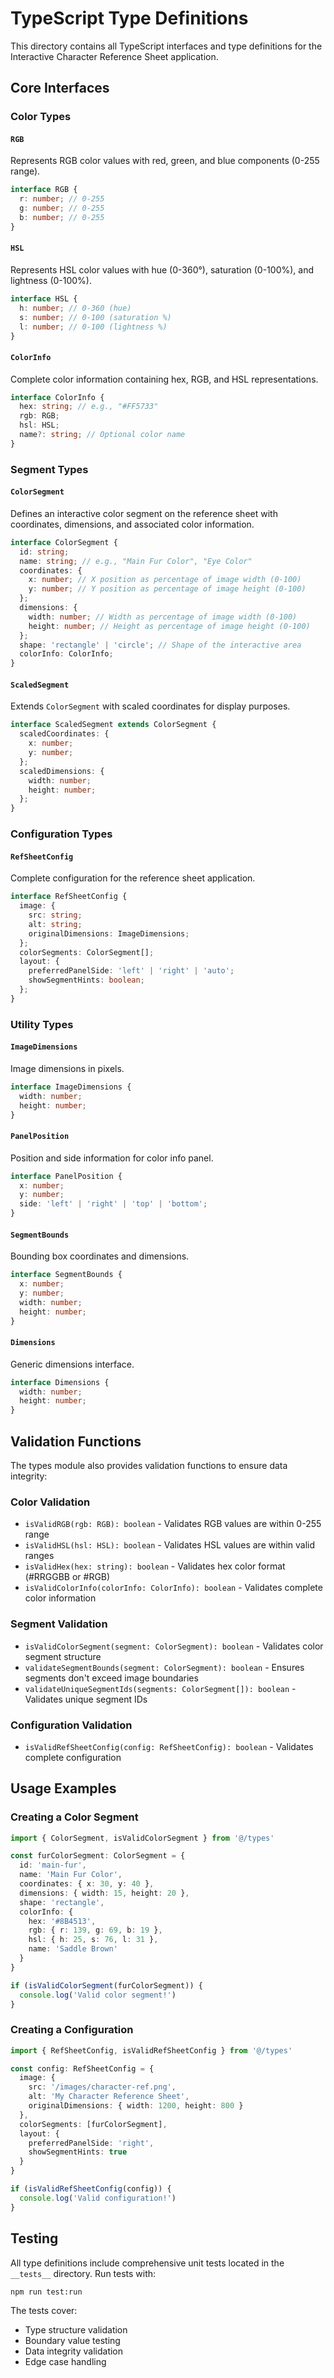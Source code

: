# TypeScript Type Definitions

This directory contains all TypeScript interfaces and type definitions for the Interactive Character Reference Sheet application.

## Core Interfaces

### Color Types

#### `RGB`
Represents RGB color values with red, green, and blue components (0-255 range).

```typescript
interface RGB {
  r: number; // 0-255
  g: number; // 0-255
  b: number; // 0-255
}
```

#### `HSL`
Represents HSL color values with hue (0-360°), saturation (0-100%), and lightness (0-100%).

```typescript
interface HSL {
  h: number; // 0-360 (hue)
  s: number; // 0-100 (saturation %)
  l: number; // 0-100 (lightness %)
}
```

#### `ColorInfo`
Complete color information containing hex, RGB, and HSL representations.

```typescript
interface ColorInfo {
  hex: string; // e.g., "#FF5733"
  rgb: RGB;
  hsl: HSL;
  name?: string; // Optional color name
}
```

### Segment Types

#### `ColorSegment`
Defines an interactive color segment on the reference sheet with coordinates, dimensions, and associated color information.

```typescript
interface ColorSegment {
  id: string;
  name: string; // e.g., "Main Fur Color", "Eye Color"
  coordinates: {
    x: number; // X position as percentage of image width (0-100)
    y: number; // Y position as percentage of image height (0-100)
  };
  dimensions: {
    width: number; // Width as percentage of image width (0-100)
    height: number; // Height as percentage of image height (0-100)
  };
  shape: 'rectangle' | 'circle'; // Shape of the interactive area
  colorInfo: ColorInfo;
}
```

#### `ScaledSegment`
Extends `ColorSegment` with scaled coordinates for display purposes.

```typescript
interface ScaledSegment extends ColorSegment {
  scaledCoordinates: {
    x: number;
    y: number;
  };
  scaledDimensions: {
    width: number;
    height: number;
  };
}
```

### Configuration Types

#### `RefSheetConfig`
Complete configuration for the reference sheet application.

```typescript
interface RefSheetConfig {
  image: {
    src: string;
    alt: string;
    originalDimensions: ImageDimensions;
  };
  colorSegments: ColorSegment[];
  layout: {
    preferredPanelSide: 'left' | 'right' | 'auto';
    showSegmentHints: boolean;
  };
}
```

### Utility Types

#### `ImageDimensions`
Image dimensions in pixels.

```typescript
interface ImageDimensions {
  width: number;
  height: number;
}
```

#### `PanelPosition`
Position and side information for color info panel.

```typescript
interface PanelPosition {
  x: number;
  y: number;
  side: 'left' | 'right' | 'top' | 'bottom';
}
```

#### `SegmentBounds`
Bounding box coordinates and dimensions.

```typescript
interface SegmentBounds {
  x: number;
  y: number;
  width: number;
  height: number;
}
```

#### `Dimensions`
Generic dimensions interface.

```typescript
interface Dimensions {
  width: number;
  height: number;
}
```

## Validation Functions

The types module also provides validation functions to ensure data integrity:

### Color Validation
- `isValidRGB(rgb: RGB): boolean` - Validates RGB values are within 0-255 range
- `isValidHSL(hsl: HSL): boolean` - Validates HSL values are within valid ranges
- `isValidHex(hex: string): boolean` - Validates hex color format (#RRGGBB or #RGB)
- `isValidColorInfo(colorInfo: ColorInfo): boolean` - Validates complete color information

### Segment Validation
- `isValidColorSegment(segment: ColorSegment): boolean` - Validates color segment structure
- `validateSegmentBounds(segment: ColorSegment): boolean` - Ensures segments don't exceed image boundaries
- `validateUniqueSegmentIds(segments: ColorSegment[]): boolean` - Validates unique segment IDs

### Configuration Validation
- `isValidRefSheetConfig(config: RefSheetConfig): boolean` - Validates complete configuration

## Usage Examples

### Creating a Color Segment

```typescript
import { ColorSegment, isValidColorSegment } from '@/types'

const furColorSegment: ColorSegment = {
  id: 'main-fur',
  name: 'Main Fur Color',
  coordinates: { x: 30, y: 40 },
  dimensions: { width: 15, height: 20 },
  shape: 'rectangle',
  colorInfo: {
    hex: '#8B4513',
    rgb: { r: 139, g: 69, b: 19 },
    hsl: { h: 25, s: 76, l: 31 },
    name: 'Saddle Brown'
  }
}

if (isValidColorSegment(furColorSegment)) {
  console.log('Valid color segment!')
}
```

### Creating a Configuration

```typescript
import { RefSheetConfig, isValidRefSheetConfig } from '@/types'

const config: RefSheetConfig = {
  image: {
    src: '/images/character-ref.png',
    alt: 'My Character Reference Sheet',
    originalDimensions: { width: 1200, height: 800 }
  },
  colorSegments: [furColorSegment],
  layout: {
    preferredPanelSide: 'right',
    showSegmentHints: true
  }
}

if (isValidRefSheetConfig(config)) {
  console.log('Valid configuration!')
}
```

## Testing

All type definitions include comprehensive unit tests located in the `__tests__` directory. Run tests with:

```bash
npm run test:run
```

The tests cover:
- Type structure validation
- Boundary value testing
- Data integrity validation
- Edge case handling
